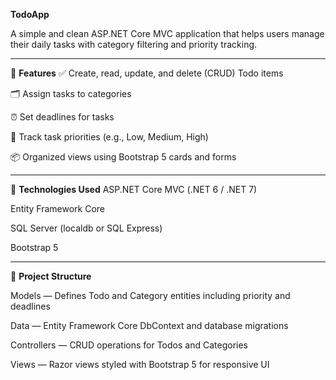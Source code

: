 **TodoApp**

A simple and clean ASP.NET Core MVC application that helps users manage their daily tasks with category filtering and priority tracking.

---
📌 **Features**
✅ Create, read, update, and delete (CRUD) Todo items

🗂️ Assign tasks to categories

⏰ Set deadlines for tasks

🎯 Track task priorities (e.g., Low, Medium, High)

📦 Organized views using Bootstrap 5 cards and forms

---
🚀 **Technologies Used**
ASP.NET Core MVC (.NET 6 / .NET 7)

Entity Framework Core

SQL Server (localdb or SQL Express)

Bootstrap 5

---
📁 **Project Structure**

Models — Defines Todo and Category entities including priority and deadlines

Data — Entity Framework Core DbContext and database migrations

Controllers — CRUD operations for Todos and Categories

Views — Razor views styled with Bootstrap 5 for responsive UI
